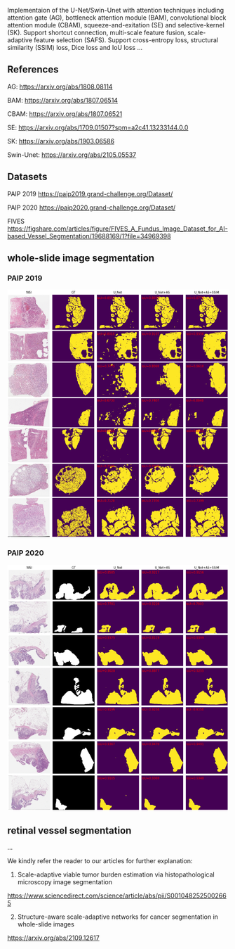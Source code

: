 Implementaion of the U-Net/Swin-Unet with attention techniques including attention gate (AG), bottleneck attention module (BAM), convolutional block attention module (CBAM), squeeze-and-exitation (SE) and selective-kernel (SK). Support shortcut connection, multi-scale feature fusion, scale-adaptive feature selection (SAFS). Support cross-entropy loss, structural similarity (SSIM) loss, Dice loss and IoU loss ...

## References

AG: https://arxiv.org/abs/1808.08114

BAM: https://arxiv.org/abs/1807.06514

CBAM: https://arxiv.org/abs/1807.06521

SE: https://arxiv.org/abs/1709.01507?spm=a2c41.13233144.0.0

SK: https://arxiv.org/abs/1903.06586

Swin-Unet: https://arxiv.org/abs/2105.05537

## Datasets

PAIP 2019 https://paip2019.grand-challenge.org/Dataset/

PAIP 2020 https://paip2020.grand-challenge.org/Dataset/

FIVES https://figshare.com/articles/figure/FIVES_A_Fundus_Image_Dataset_for_AI-based_Vessel_Segmentation/19688169/1?file=34969398

## whole-slide image segmentation

### PAIP 2019
![2019](/results/segmap.jpeg)

### PAIP 2020
![2020](/results/segmap2020.jpeg)

## retinal vessel segmentation

...

We kindly refer the reader to our articles for further explanation: 

1. Scale-adaptive viable tumor burden estimation via histopathological microscopy image segmentation

https://www.sciencedirect.com/science/article/abs/pii/S0010482525002665

2. Structure-aware scale-adaptive networks for cancer segmentation in whole-slide images

https://arxiv.org/abs/2109.12617